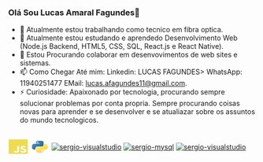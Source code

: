 ### Olá Sou Lucas Amaral Fagundes👋




- 🔭 Atualmente estou trabalhando como tecnico em fibra optica.
- 🌱 Atualmente estou estudando e aprendedo Desenvolvimento Web (Node.js Backend, HTML5, CSS, SQL, React.js e React Native).
- 👯 Estou Procurando colaborar em desenvovimentos de web sites e sistemas.
- 📫 Como Chegar Até mim:
<a ref="https://www.linkedin.com/in/lucas-fagundes-08904b181/" rel="nofollow">Linkedin: LUCAS FAGUNDES</a>>
WhatsApp: 11940251477
EMail: lucas.afagundes11@gmail.com.
- ⚡ Curiosidade: Apaixonado por tecnologia, procurando sempre solucionar problemas por conta propria. Sempre procurando coisas novas para aprender e se desenvolver e se atualiazar sobre os assuntos do mundo tecnologicos.
<div dir="auto"><br>
  <a target="_blank" rel="noopener noreferrer nofollow" href="https://raw.githubusercontent.com/devicons/devicon/master/icons/javascript/javascript-plain.svg"><img align="center" alt="sergio/-Js" height="30" width="40" src="https://raw.githubusercontent.com/devicons/devicon/master/icons/javascript/javascript-plain.svg" style="max-width: 100%;"></a>
  <a target="_blank" rel="noopener noreferrer nofollow" href="https://raw.githubusercontent.com/devicons/devicon/master/icons/python/python-original.svg"><img align="center" alt="sergio-Python" height="30" width="40" src="https://raw.githubusercontent.com/devicons/devicon/master/icons/python/python-original.svg" style="max-width: 100%;"></a>
  <a target="_blank" rel="noopener noreferrer nofollow" href="https://camo.githubusercontent.com/39ddd51193b851f304bd6c335bc25a837ec7cafbbc4876fa78b994f5e95094ac/68747470733a2f2f63646e2e6a7364656c6976722e6e65742f67682f64657669636f6e732f64657669636f6e2f69636f6e732f76697375616c73747564696f2f76697375616c73747564696f2d706c61696e2e737667"><img align="center" alt="sergio-visualstudio" height="30" width="40" src="https://camo.githubusercontent.com/39ddd51193b851f304bd6c335bc25a837ec7cafbbc4876fa78b994f5e95094ac/68747470733a2f2f63646e2e6a7364656c6976722e6e65742f67682f64657669636f6e732f64657669636f6e2f69636f6e732f76697375616c73747564696f2f76697375616c73747564696f2d706c61696e2e737667" data-canonical-src="https://cdn.jsdelivr.net/gh/devicons/devicon/icons/visualstudio/visualstudio-plain.svg" style="max-width: 100%;"></a>
  <a target="_blank" rel="noopener noreferrer nofollow" href="https://camo.githubusercontent.com/ad7293939c16e73991b8d60763373b710bf9e96923595e8dd90fb7dee464e9ce/68747470733a2f2f63646e2e6a7364656c6976722e6e65742f67682f64657669636f6e732f64657669636f6e2f69636f6e732f6d7973716c2f6d7973716c2d6f726967696e616c2d776f72646d61726b2e737667"><img align="center" alt="sergio-mysql" height="50" width="60" src="https://camo.githubusercontent.com/ad7293939c16e73991b8d60763373b710bf9e96923595e8dd90fb7dee464e9ce/68747470733a2f2f63646e2e6a7364656c6976722e6e65742f67682f64657669636f6e732f64657669636f6e2f69636f6e732f6d7973716c2f6d7973716c2d6f726967696e616c2d776f72646d61726b2e737667" data-canonical-src="https://cdn.jsdelivr.net/gh/devicons/devicon/icons/mysql/mysql-original-wordmark.svg" style="max-width: 100%;"></a>
  <a target="_blank" rel="noopener noreferrer nofollow" href="https://camo.githubusercontent.com/1f5e55699a76e7bc8af3961a3b3df526dde2b2045bddc77396639fe0375eadff/68747470733a2f2f63646e2e6a7364656c6976722e6e65742f67682f64657669636f6e732f64657669636f6e2f69636f6e732f617a7572652f617a7572652d6f726967696e616c2d776f72646d61726b2e737667"><img align="center" alt="sergio-visualstudio" height="50" width="60" src="https://camo.githubusercontent.com/1f5e55699a76e7bc8af3961a3b3df526dde2b2045bddc77396639fe0375eadff/68747470733a2f2f63646e2e6a7364656c6976722e6e65742f67682f64657669636f6e732f64657669636f6e2f69636f6e732f617a7572652f617a7572652d6f726967696e616c2d776f72646d61726b2e737667" data-canonical-src="https://cdn.jsdelivr.net/gh/devicons/devicon/icons/azure/azure-original-wordmark.svg" style="max-width: 100%;"></a>
  </div>

